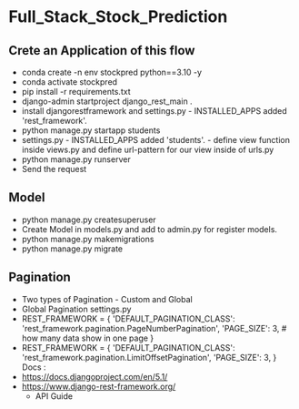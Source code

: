 # Full_Stack_Stock_Prediction

## Crete an Application of this flow

- conda create -n env stockpred python==3.10 -y 
- conda activate stockpred
- pip install -r requirements.txt
- django-admin startproject django_rest_main .
- install djangorestframework and  settings.py - INSTALLED_APPS added 'rest_framework'.
- python manage.py startapp students
- settings.py - INSTALLED_APPS added 'students'. - define view function inside views.py and define url-pattern for our view inside of urls.py
- python manage.py runserver
- Send the request

## Model
- python manage.py createsuperuser
- Create Model in models.py and add to admin.py for register models.
- python manage.py makemigrations
- python manage.py migrate

## Pagination 
   - Two types of Pagination - Custom and Global 
   - Global Pagination
    settings.py
   - REST_FRAMEWORK = {
    'DEFAULT_PAGINATION_CLASS': 'rest_framework.pagination.PageNumberPagination',
    'PAGE_SIZE': 3, # how many data show in one page 
}
  - REST_FRAMEWORK = {
    'DEFAULT_PAGINATION_CLASS': 'rest_framework.pagination.LimitOffsetPagination',
    'PAGE_SIZE': 3,
}
Docs :
- https://docs.djangoproject.com/en/5.1/
- https://www.django-rest-framework.org/
   - API Guide

